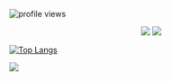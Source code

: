 ![profile views](https://komarev.com/ghpvc/?username=koloru&style=flat-square)
<p align="center">
  <img src="https://media.tenor.com/0omhISW0XwoAAAAC/frederica-miyamoto-deresute.gif" />
  <img src="http://github-profile-summary-cards.vercel.app/api/cards/profile-details?username=Koloru&theme=nord_dark" />
</p>




[![Top Langs](https://github-readme-stats.vercel.app/api/top-langs/?username=anuraghazra&layout=compact)](https://github.com/anuraghazra/github-readme-stats)

<a href="https://www.last.fm/TokyoEyeshadow" target="_blank" align="center">
   <img src="https://spotify-github-profile.vercel.app/api/view?uid=98914q794w9xxppcedkipyro8&cover_image=true&theme=novatorem&show_offline=false&background_color=121212&bar_color=5fdcec&bar_color_cover=false"  >
</a>

